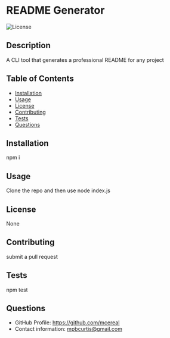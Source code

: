 # README Generator 
![License](https://img.shields.io/github/license/mcereal/README_generator)
## Description 
A CLI tool that generates a professional README for any project 
## Table of Contents 

- [Installation](##Instalation)
- [Usage](##Usage)
- [License](##License)
- [Contributing](##Contributing)
- [Tests](##Tests)
- [Questions](##Questions) 

## Installation 
npm i 
## Usage 
Clone the repo and then use node index.js 
## License 
None 
## Contributing 
submit a pull request 
## Tests 
npm test 
## Questions 
- GitHub Profile: https://github.com/mcereal 
- Contact information: mpbcurtis@gmail.com